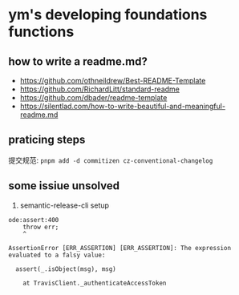 # ym's developing foundations functions


## how to write a readme.md?
 - https://github.com/othneildrew/Best-README-Template
  - https://github.com/RichardLitt/standard-readme
  - https://github.com/dbader/readme-template
  - https://silentlad.com/how-to-write-beautiful-and-meaningful-readme.md

  
  ## praticing steps
  提交规范:
  `pnpm add -d commitizen cz-conventional-changelog`

## some issiue unsolved
1. semantic-release-cli  setup 

```
ode:assert:400
    throw err;
    ^

AssertionError [ERR_ASSERTION] [ERR_ASSERTION]: The expression evaluated to a falsy value:

  assert(_.isObject(msg), msg)

    at TravisClient._authenticateAccessToken

 ```
